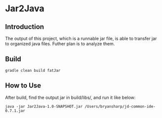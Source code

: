 # Jar2Java

## Introduction

The output of this project, which is a runnable jar file, is able to transfer jar to organized java files. Futher plan is to analyze them.

## Build

    gradle clean build fatJar

## How to Use
After build, find the output jar in build/libs/, and run it like below:

    java -jar Jar2Java-1.0-SNAPSHOT.jar /Users/bryansharp/jd-common-ide-0.7.1.jar